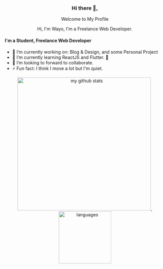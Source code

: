 <div align="center">
<h3>Hi there 👋,</h3>
<p>Welcome to My Profile</p>
<p>Hi, I'm Wayo, I'm a Freelance Web Developer.</p>
</div>

#### I'm a Student, Freelance Web Developer
- 🔭 I’m currently working on: Blog & Design, and some Personal Project
- 🌱 I’m currently learning ReactJS and Flutter. 🤣
- 👯 I’m looking to forward to collaborate. 
- ⚡ Fun fact: I think I move a lot but I'm quiet.

<a align="center" href="https://wayosu.github.io">
    <p align="center">
        <img src="https://github-readme-stats.vercel.app/api?username=wayosu&show_icons=true&theme=radical" alt="my github stats" width="420"/>&nbsp;<img src="https://github-readme-stats.vercel.app/api/top-langs/?username=wayosu&hide=css,tsql,blade,%20jupyter+notebook&langs_count=10&theme=radical&layout=compact" alt="languages" height="165">
    </p>
</a>